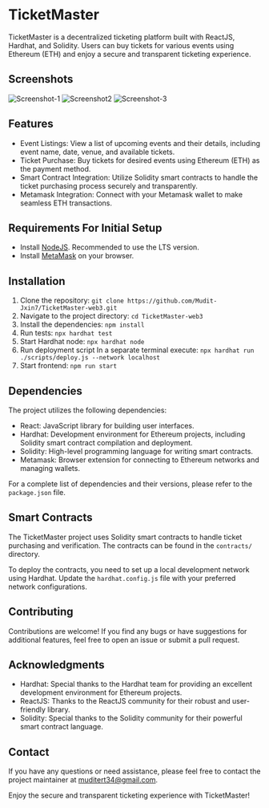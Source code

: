 # TicketMaster

TicketMaster is a decentralized ticketing platform built with ReactJS, Hardhat, and Solidity. Users can buy tickets for various events using Ethereum (ETH) and enjoy a secure and transparent ticketing experience.

## Screenshots
![Screenshot-1](https://github.com/Mudit-Jxin7/TicketMaster-web3/assets/97677133/8172c93e-c495-4e5f-b71a-ab95b7036e29)
![Screenshot2](https://github.com/Mudit-Jxin7/TicketMaster-web3/assets/97677133/2bc97351-cca4-4c27-bacc-01fdafb9c6fe)
![Screenshot-3](https://github.com/Mudit-Jxin7/TicketMaster-web3/assets/97677133/ca3613a5-f470-4e92-8cd0-45b98ce2021a)

## Features

- Event Listings: View a list of upcoming events and their details, including event name, date, venue, and available tickets.
- Ticket Purchase: Buy tickets for desired events using Ethereum (ETH) as the payment method.
- Smart Contract Integration: Utilize Solidity smart contracts to handle the ticket purchasing process securely and transparently.
- Metamask Integration: Connect with your Metamask wallet to make seamless ETH transactions.

## Requirements For Initial Setup
- Install [NodeJS](https://nodejs.org/en/). Recommended to use the LTS version.
- Install [MetaMask](https://metamask.io/) on your browser.


## Installation

1. Clone the repository: `git clone https://github.com/Mudit-Jxin7/TicketMaster-web3.git`
2. Navigate to the project directory: `cd TicketMaster-web3`
3. Install the dependencies: `npm install`
4. Run tests: `npx hardhat test`
5. Start Hardhat node: `npx hardhat node`
6. Run deployment script In a separate terminal execute: `npx hardhat run ./scripts/deploy.js --network localhost`
7. Start frontend: `npm run start`

## Dependencies

The project utilizes the following dependencies:

- React: JavaScript library for building user interfaces.
- Hardhat: Development environment for Ethereum projects, including Solidity smart contract compilation and deployment.
- Solidity: High-level programming language for writing smart contracts.
- Metamask: Browser extension for connecting to Ethereum networks and managing wallets.

For a complete list of dependencies and their versions, please refer to the `package.json` file.

## Smart Contracts

The TicketMaster project uses Solidity smart contracts to handle ticket purchasing and verification. The contracts can be found in the `contracts/` directory.

To deploy the contracts, you need to set up a local development network using Hardhat. Update the `hardhat.config.js` file with your preferred network configurations.

## Contributing

Contributions are welcome! If you find any bugs or have suggestions for additional features, feel free to open an issue or submit a pull request.

## Acknowledgments

- Hardhat: Special thanks to the Hardhat team for providing an excellent development environment for Ethereum projects.
- ReactJS: Thanks to the ReactJS community for their robust and user-friendly library.
- Solidity: Special thanks to the Solidity community for their powerful smart contract language.

## Contact

If you have any questions or need assistance, please feel free to contact the project maintainer at [muditert34@gmail.com](mailto:muditert34@gmail.com).

Enjoy the secure and transparent ticketing experience with TicketMaster!
